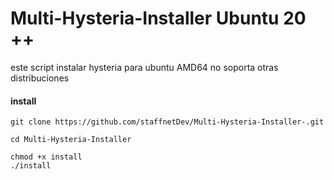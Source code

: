 
# Multi-Hysteria-Installer Ubuntu 20 ++
este script instalar hysteria para ubuntu AMD64 no soporta otras distribuciones 
#### install ####
```
git clone https://github.com/staffnetDev/Multi-Hysteria-Installer-.git
```
```
cd Multi-Hysteria-Installer 
```
```
chmod +x install 
./install 
```


